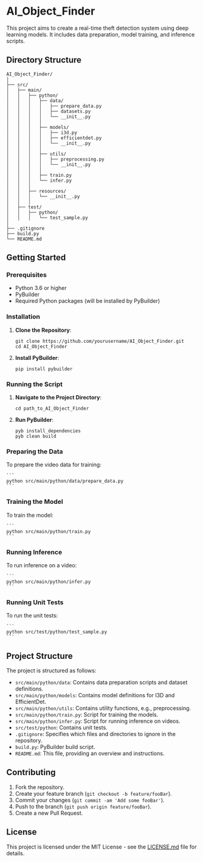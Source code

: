 # AI_Object_Finder

This project aims to create a real-time theft detection system using deep learning models. It includes data preparation, model training, and inference scripts.

## Directory Structure

```plaintext
AI_Object_Finder/
│
├── src/
│   ├── main/
│   │   ├── python/
│   │   │   ├── data/
│   │   │   │   ├── prepare_data.py
│   │   │   │   ├── datasets.py
│   │   │   │   └── __init__.py
│   │   │   │
│   │   │   ├── models/
│   │   │   │   ├── i3d.py
│   │   │   │   ├── efficientdet.py
│   │   │   │   └── __init__.py
│   │   │   │
│   │   │   ├── utils/
│   │   │   │   ├── preprocessing.py
│   │   │   │   └── __init__.py
│   │   │   │
│   │   │   ├── train.py
│   │   │   └── infer.py
│   │   │
│   │   ├── resources/
│   │   │   └── __init__.py
│   │   │
│   ├── test/
│   │   ├── python/
│   │   │   └── test_sample.py
│
├── .gitignore
├── build.py
└── README.md
```
## Getting Started

### Prerequisites

- Python 3.6 or higher
- PyBuilder
- Required Python packages (will be installed by PyBuilder)

### Installation

1. **Clone the Repository**:

    ```
    git clone https://github.com/yourusername/AI_Object_Finder.git
    cd AI_Object_Finder
    ```

2. **Install PyBuilder**:

    ```
    pip install pybuilder
    ```

### Running the Script

1. **Navigate to the Project Directory**:

    ```
    cd path_to_AI_Object_Finder
    ```

2. **Run PyBuilder**:

    ```
    pyb install_dependencies
    pyb clean build
    ```

### Preparing the Data

To prepare the video data for training:

    ```
    python src/main/python/data/prepare_data.py
    ```

### Training the Model

To train the model:

    ```
    python src/main/python/train.py
    ```

### Running Inference

To run inference on a video:

    ```
    python src/main/python/infer.py
    ```

### Running Unit Tests

To run the unit tests:

    ```
    python src/test/python/test_sample.py
    ```

## Project Structure

The project is structured as follows:

- `src/main/python/data`: Contains data preparation scripts and dataset definitions.
- `src/main/python/models`: Contains model definitions for I3D and EfficientDet.
- `src/main/python/utils`: Contains utility functions, e.g., preprocessing.
- `src/main/python/train.py`: Script for training the models.
- `src/main/python/infer.py`: Script for running inference on videos.
- `src/test/python`: Contains unit tests.
- `.gitignore`: Specifies which files and directories to ignore in the repository.
- `build.py`: PyBuilder build script.
- `README.md`: This file, providing an overview and instructions.

## Contributing

1. Fork the repository.
2. Create your feature branch (`git checkout -b feature/fooBar`).
3. Commit your changes (`git commit -am 'Add some fooBar'`).
4. Push to the branch (`git push origin feature/fooBar`).
5. Create a new Pull Request.

## License

This project is licensed under the MIT License - see the [LICENSE.md](LICENSE.md) file for details.
